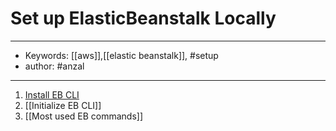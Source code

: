 # Set up ElasticBeanstalk Locally
---
- Keywords: [[aws]],[[elastic beanstalk]], #setup
- author: #anzal
---
1. [Install EB CLI](https://docs.aws.amazon.com/elasticbeanstalk/latest/dg/eb-cli3-install-osx.html)
2. [[Initialize EB CLI]]
3. [[Most used EB commands]]